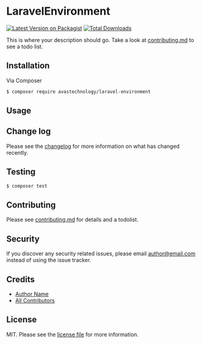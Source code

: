 # LaravelEnvironment

[![Latest Version on Packagist][ico-version]][link-packagist]
[![Total Downloads][ico-downloads]][link-downloads]


This is where your description should go. Take a look at [contributing.md](contributing.md) to see a todo list.

## Installation

Via Composer

``` bash
$ composer require avastechnology/laravel-environment
```

## Usage

## Change log

Please see the [changelog](changelog.md) for more information on what has changed recently.

## Testing

``` bash
$ composer test
```

## Contributing

Please see [contributing.md](contributing.md) for details and a todolist.

## Security

If you discover any security related issues, please email author@email.com instead of using the issue tracker.

## Credits

- [Author Name][link-author]
- [All Contributors][link-contributors]

## License

MIT. Please see the [license file](license.md) for more information.

[ico-version]: https://img.shields.io/packagist/v/avastechnology/laravel-environment.svg?style=flat-square
[ico-downloads]: https://img.shields.io/packagist/dt/avastechnology/laravel-environment.svg?style=flat-square
[ico-travis]: https://img.shields.io/travis/avastechnology/laravel-environment/master.svg?style=flat-square
[ico-styleci]: https://styleci.io/repos/12345678/shield

[link-packagist]: https://packagist.org/packages/avastechnology/laravel-environment
[link-downloads]: https://packagist.org/packages/avastechnology/laravel-environment
[link-author]: https://github.com/avastechnology
[link-contributors]: ../../contributors
